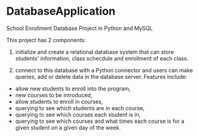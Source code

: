 # DatabaseApplication
School Enrollment Database Project in Python and MySQL

This project has 2 components:

1. initialize and create a relational database system that can store students' information, class schecdule and enrollment of each class.

2. connect to this database with a Python connector and users can make queries, add or delete data in the database server. Features include:
  - allow new students to enroll into the program,
  - new courses to be introduced,
  - allow students to enroll in courses,
  - querying to see which students are in each course, 
  - querying to see which courses each student is in,
  - querying to see which courses and what times each course is for a given student on a given day of the week.
